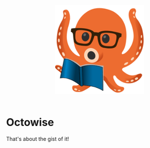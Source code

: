 <div align="center">
  <img alt="Octowise logo" src="assets/logo.png" height="240" />
</div>

<br>

<h1>Octowise</h1>

That's about the gist of it!

